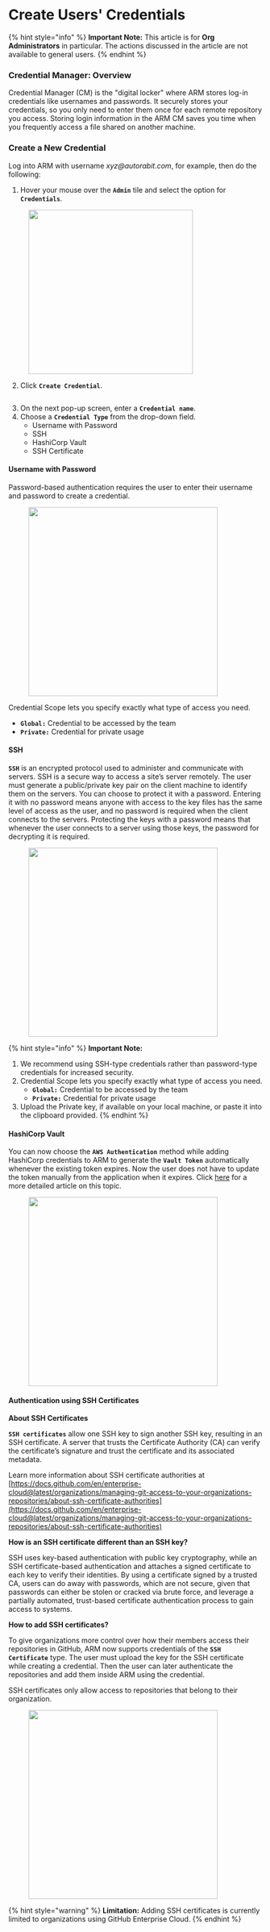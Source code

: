 # Create Users' Credentials

{% hint style="info" %}
**Important Note:** This article is for **Org Administrators** in particular. The actions discussed in the article are not available to general users.&#x20;
{% endhint %}

### Credential Manager: Overview <a href="#credential-manager-overview" id="credential-manager-overview"></a>

Credential Manager (CM) is the "digital locker" where ARM stores log-in credentials like usernames and passwords. It securely stores your credentials, so you only need to enter them once for each remote repository you access. Storing login information in the ARM CM saves you time when you frequently access a file shared on another machine.&#x20;

### Create a New Credential <a href="#create-a-new-credential" id="create-a-new-credential"></a>

Log into ARM with username _xyz@autorabit.com_, for example, then do the following:&#x20;

1. Hover your mouse over the **`Admin`** tile and select the option for **`Credentials`**.

<figure><img src="../../../../.gitbook/assets/image (41) (1) (1) (1) (1) (1) (1).png" alt="" width="326"><figcaption></figcaption></figure>

2. Click **`Create Credential`**.

<figure><img src="../../../../.gitbook/assets/image (42) (1) (1) (1) (1) (1) (1).png" alt=""><figcaption></figcaption></figure>

3. On the next pop-up screen, enter a **`Credential name`**.
4. Choose a **`Credential Type`** from the drop-down field.&#x20;
   * Username with Password&#x20;
   * SSH
   * HashiCorp Vault
   * SSH Certificate

#### Username with Password  <a href="#username-with-password" id="username-with-password"></a>

Password-based authentication requires the user to enter their username and password to create a credential.

<figure><img src="../../../../.gitbook/assets/image (43) (1) (1) (1) (1) (1) (1).png" alt="" width="375"><figcaption></figcaption></figure>

Credential Scope lets you specify exactly what type of access you need.&#x20;

* **`Global:`** Credential to be accessed by the team
* **`Private:`** Credential for private usage

#### SSH <a href="#ssh" id="ssh"></a>

**`SSH`** is an encrypted protocol used to administer and communicate with servers. SSH is a secure way to access a site’s server remotely. The user must generate a public/private key pair on the client machine to identify them on the servers. You can choose to protect it with a password. Entering it with no password means anyone with access to the key files has the same level of access as the user, and no password is required when the client connects to the servers. Protecting the keys with a password means that whenever the user connects to a server using those keys, the password for decrypting it is required.

<figure><img src="../../../../.gitbook/assets/image (44) (1) (1) (1) (1) (1) (1).png" alt="" width="375"><figcaption></figcaption></figure>

{% hint style="info" %}
**Important Note:**

1. We recommend using SSH-type credentials rather than password-type credentials for increased security.
2. Credential Scope lets you specify exactly what type of access you need.
   * **`Global:`** Credential to be accessed by the team
   * **`Private:`** Credential for private usage
3. Upload the Private key, if available on your local machine, or paste it into the clipboard provided.
{% endhint %}

#### HashiCorp Vault <a href="#hashicorp-vault" id="hashicorp-vault"></a>

You can now choose the **`AWS Authentication`** method while adding HashiCorp credentials to ARM to generate the **`Vault Token`** automatically whenever the existing token expires. Now the user does not have to update the token manually from the application when it expires. Click [here](https://knowledgebase.autorabit.com/docs/hashicorp-vault#5-adding-hashicorp-credential-into-autorabit) for a more detailed article on this topic.

<figure><img src="../../../../.gitbook/assets/image (45) (1) (1) (1) (1) (1) (1).png" alt="" width="375"><figcaption></figcaption></figure>

#### Authentication using SSH Certificates <a href="#authentication-using-ssh-certificates" id="authentication-using-ssh-certificates"></a>

**About SSH Certificates**

**`SSH certificates`** allow one SSH key to sign another SSH key, resulting in an SSH certificate. A server that trusts the Certificate Authority (CA) can verify the certificate’s signature and trust the certificate and its associated metadata.

Learn more information about SSH certificate authorities at [https://docs.github.com/en/enterprise-cloud@latest/organizations/managing-git-access-to-your-organizations-repositories/about-ssh-certificate-authorities](https://docs.github.com/en/enterprise-cloud@latest/organizations/managing-git-access-to-your-organizations-repositories/about-ssh-certificate-authorities)

**How is an SSH certificate different than an SSH key?**

SSH uses key-based authentication with public key cryptography, while an SSH certificate-based authentication and attaches a signed certificate to each key to verify their identities. By using a certificate signed by a trusted CA, users can do away with passwords, which are not secure, given that passwords can either be stolen or cracked via brute force, and leverage a partially automated, trust-based certificate authentication process to gain access to systems.

**How to add SSH certificates?**

To give organizations more control over how their members access their repositories in GitHub, ARM now supports credentials of the **`SSH Certificate`** type. The user must upload the key for the SSH certificate while creating a credential. Then the user can later authenticate the repositories and add them inside ARM using the credential.

SSH certificates only allow access to repositories that belong to their organization.

<figure><img src="../../../../.gitbook/assets/image (46) (1) (1) (1) (1) (1) (1).png" alt="" width="375"><figcaption></figcaption></figure>

{% hint style="warning" %}
**Limitation:** Adding SSH certificates is currently limited to organizations using GitHub Enterprise Cloud.
{% endhint %}
